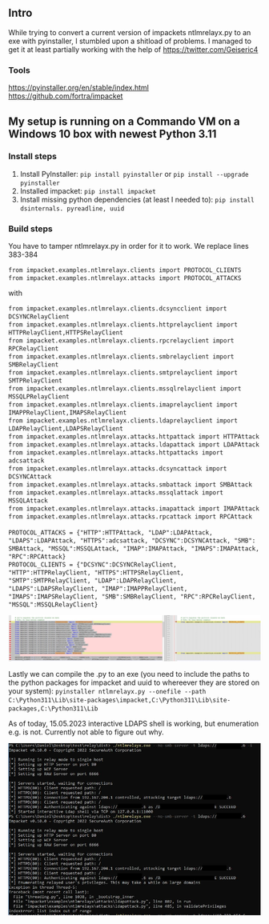 ## Intro
While trying to convert a current version of impackets ntlmrelayx.py to an exe with pyinstaller, I stumbled upon a shitload of problems.
I managed to get it at least partially working with the help of https://twitter.com/Geiseric4

### Tools
https://pyinstaller.org/en/stable/index.html  
https://github.com/fortra/impacket

## My setup is running on a Commando VM on a Windows 10 box with newest Python 3.11
### Install steps
1. Install PyInstaller:
  ``pip install pyinstaller`` or ``pip install --upgrade pyinstaller``
2. Installed impacket:
  ``pip install impacket``
3. Install missing python dependencies (at least I needed to):
  ``pip install dsinternals. pyreadline, uuid``
  
### Build steps
You have to tamper ntlmrelayx.py in order for it to work. We replace lines 383-384
```
from impacket.examples.ntlmrelayx.clients import PROTOCOL_CLIENTS
from impacket.examples.ntlmrelayx.attacks import PROTOCOL_ATTACKS
```

with

```
from impacket.examples.ntlmrelayx.clients.dcsyncclient import DCSYNCRelayClient
from impacket.examples.ntlmrelayx.clients.httprelayclient import HTTPRelayClient,HTTPSRelayClient
from impacket.examples.ntlmrelayx.clients.rpcrelayclient import RPCRelayClient
from impacket.examples.ntlmrelayx.clients.smbrelayclient import SMBRelayClient
from impacket.examples.ntlmrelayx.clients.smtprelayclient import SMTPRelayClient
from impacket.examples.ntlmrelayx.clients.mssqlrelayclient import MSSQLPRelayClient
from impacket.examples.ntlmrelayx.clients.imaprelayclient import IMAPPRelayClient,IMAPSRelayClient
from impacket.examples.ntlmrelayx.clients.ldaprelayclient import LDAPRelayClient,LDAPSRelayClient
from impacket.examples.ntlmrelayx.attacks.httpattack import HTTPAttack
from impacket.examples.ntlmrelayx.attacks.ldapattack import LDAPAttack
from impacket.examples.ntlmrelayx.attacks.httpattacks import adcsattack
from impacket.examples.ntlmrelayx.attacks.dcsyncattack import DCSYNCAttack
from impacket.examples.ntlmrelayx.attacks.smbattack import SMBAttack
from impacket.examples.ntlmrelayx.attacks.mssqlattack import MSSQLAttack
from impacket.examples.ntlmrelayx.attacks.imapattack import IMAPAttack
from impacket.examples.ntlmrelayx.attacks.rpcattack import RPCAttack
        
PROTOCOL_ATTACKS = {"HTTP":HTTPAttack, "LDAP":LDAPAttack, "LDAPS":LDAPAttack, "HTTPS":adcsattack, "DCSYNC":DCSYNCAttack, "SMB": SMBAttack, "MSSQL":MSSQLAttack, "IMAP":IMAPAttack, "IMAPS":IMAPAttack, "RPC":RPCAttack}
PROTOCOL_CLIENTS = {"DCSYNC":DCSYNCRelayClient, "HTTP":HTTPRelayClient, "HTTPS":HTTPSRelayClient, "SMTP":SMTPRelayClient, "LDAP":LDAPRelayClient, "LDAPS":LDAPSRelayClient, "IMAP":IMAPPRelayClient, "IMAPS":IMAPSRelayClient, "SMB":SMBRelayClient, "RPC":RPCRelayClient, "MSSQL":MSSQLRelayClient}
```

![](image.jpg)

Lastly we can compile the .py to an exe (you need to include the paths to the python packages for impacket and uuid to whereever they are stored on your system):
``pyinstaller ntlmrelayx.py --onefile --path C:\Python311\Lib\site-packages\impacket,C:\Python311\Lib\site-packages,C:\Python311\Lib``

As of today, 15.05.2023 interactive LDAPS shell is working, but enumeration e.g. is not. Currently not able to figure out why.  

![](error.jpg)
